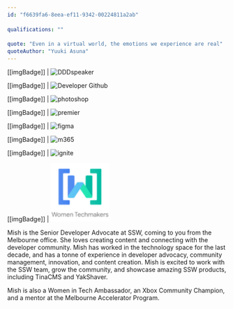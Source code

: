 ```yaml
---
id: "f6639fa6-8eea-ef11-9342-00224811a2ab"

qualifications: ""

quote: "Even in a virtual world, the emotions we experience are real"
quoteAuthor: "Yuuki Asuna"
---
```


[[imgBadge]]
| ![DDDspeaker](../badges/Event-DDD-Brisbane.png)

[[imgBadge]]
| ![Developer Github](../badges/Developer-github.png)

[[imgBadge]]
| ![photoshop](../badges/Designer-adobe-photoshop.png)

[[imgBadge]]
| ![premier](../badges/Designer-adobe-premiere.png)

[[imgBadge]]
| ![figma](../badges/Designer-figma.png)

[[imgBadge]]
| ![m365](../badges/Business-microsoft-office365.png)

[[imgBadge]]
| ![ignite](../badges/Event-Microsoft-Ignite.png)

[[imgBadge]]
| ![techmaker](../badges/Google-Techmaker.png)


Mish is the Senior Developer Advocate at SSW, coming to you from the Melbourne office. She loves creating content and connecting with the developer community. Mish has worked in the technology space for the last decade, and has a tonne of experience in developer advocacy, community management, innovation, and content creation. Mish is excited to work with the SSW team, grow the community, and showcase amazing SSW products, including TinaCMS and YakShaver.

Mish is also a Women in Tech Ambassador, an Xbox Community Champion, and a mentor at the Melbourne Accelerator Program.
